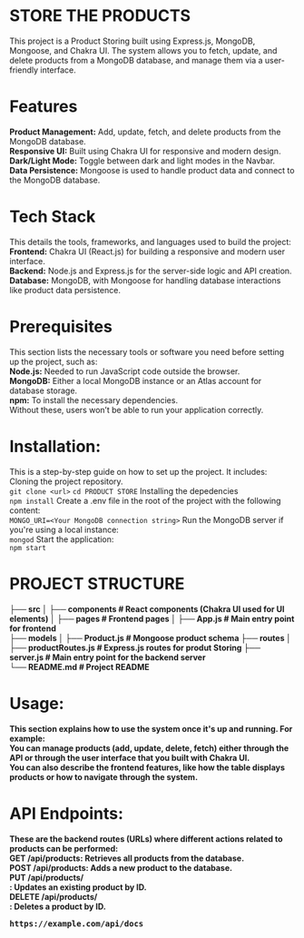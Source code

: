 # STORE THE PRODUCTS

This project is a Product Storing built using Express.js, MongoDB, Mongoose, and Chakra UI. The system allows you to fetch, update, and delete products from a MongoDB database, and manage them via a user-friendly interface.

# Features

<b>Product Management:</b> Add, update, fetch, and delete products from the MongoDB database. <br>
<b>Responsive UI:</b> Built using Chakra UI for responsive and modern design.<br>
<b>Dark/Light Mode:</b> Toggle between dark and light modes in the Navbar.<br>
<b>Data Persistence:</b> Mongoose is used to handle product data and connect to the MongoDB database.<br>

# Tech Stack

This details the tools, frameworks, and languages used to build the project: <br>
<b>Frontend:</b> Chakra UI (React.js) for building a responsive and modern user interface.<br>
<b>Backend:</b> Node.js and Express.js for the server-side logic and API creation.<br>
<b>Database:</b> MongoDB, with Mongoose for handling database interactions like product data persistence.<br>

# Prerequisites

This section lists the necessary tools or software you need before setting up the project, such as: <br>
<b>Node.js:</b> Needed to run JavaScript code outside the browser.<br>
<b>MongoDB:</b> Either a local MongoDB instance or an Atlas account for database storage.<br>
<b>npm:</b> To install the necessary dependencies.<br>
Without these, users won’t be able to run your application correctly.<br>

# Installation:

This is a step-by-step guide on how to set up the project. It includes:<br>
Cloning the project repository.<br>
`git clone <url>`
`cd PRODUCT STORE`
Installing the depedencies<br>
`npm install`
Create a .env file in the root of the project with the following content: <br>
`MONGO_URI=<Your MongoDB connection string>`
Run the MongoDB server if you're using a local instance:<br>
`mongod`
Start the application:<br>
`npm start`

# PROJECT STRUCTURE
<b>
├── src
│   ├── components   # React components (Chakra UI used for UI elements)
│   ├── pages        # Frontend pages
│   ├── App.js       # Main entry point for frontend<br>
├── models<b>
│   ├── Product.js   # Mongoose product schema</b>
├── routes<b>
│   ├── productRoutes.js   # Express.js routes for produt Storing </b>
├── server.js        # Main entry point for the backend server <br>
└── README.md        # Project README<br>

# Usage:
This section explains how to use the system once it's up and running. For example:<br>
You can manage products (add, update, delete, fetch) either through the API or through the user interface that you built with Chakra UI.<br>
You can also describe the frontend features, like how the table displays products or how to navigate through the system.<br>

# API Endpoints:

These are the backend routes (URLs) where different actions related to products can be performed: <br>
GET /api/products: Retrieves all products from the database.<br>
POST /api/products: Adds a new product to the database.<br>
PUT /api/products/<br>
: Updates an existing product by ID.<br>
DELETE /api/products/<br>
: Deletes a product by ID.<br>


<pre>https://example.com/api/docs</pre>























